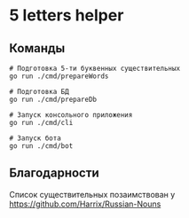 # 5 letters helper

## Команды

```shell
# Подготовка 5-ти буквенных существительных
go run ./cmd/prepareWords

# Подготовка БД
go run ./cmd/prepareDb

# Запуск консольного приложения
go run ./cmd/cli

# Запуск бота
go run ./cmd/bot
```


## Благодарности

Список существительных позаимствован у https://github.com/Harrix/Russian-Nouns
